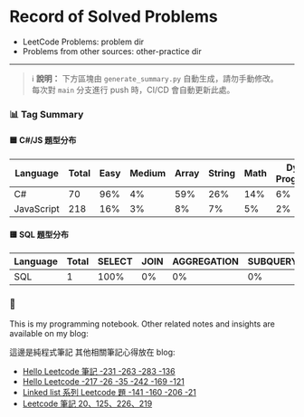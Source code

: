 # Record of Solved Problems

- LeetCode Problems: problem dir
- Problems from other sources: other-practice dir

---

> ℹ️ **說明：** 下方區塊由 `generate_summary.py` 自動生成，請勿手動修改。  
> 每次對 `main` 分支進行 push 時，CI/CD 會自動更新此處。

<!-- summary:start -->
### 📊 Tag Summary

#### 🟦 C#/JS 題型分布

| Language | Total | Easy | Medium | Array | String | Math | Dynamic Programming | Linked List | Hash Table |
|---|---|---|---|---|---|---|---|---|---|
| C# | 70 | 96% | 4% | 59% | 26% | 14% | 6% | 3% | 20% |
| JavaScript | 218 | 16% | 3% | 8% | 7% | 5% | 2% | 1% | 4% |

#### 🟨 SQL 題型分布

| Language | Total | SELECT | JOIN | AGGREGATION | SUBQUERY | UNION | SORTING |
|---|---|---|---|---|---|---|---|
| SQL | 1 | 100% | 0% | 0% | 0% | 0% | 0% |
<!-- summary:end -->

### 🧠 

This is my programming notebook.
Other related notes and insights are available on my blog:

這邊是純程式筆記
其他相關筆記心得放在 blog:

- [Hello Leetcode 筆記 -231 -263 -283 -136](https://vanessa7591.medium.com/hello-leetcode-%E7%AD%86%E8%A8%98-1-dc72cf677200)
- [Hello Leetcode -217 -26 -35 -242 -169 -121](https://vanessa7591.medium.com/hello-leetcode-217-26-35-242-169-121-1087769420f4)
- [Linked list 系列 Leetcode 題 -141 -160 -206 -21](https://vanessa7591.medium.com/linked-list%E7%B3%BB%E5%88%97-leetcode-%E9%A1%8C-2e62e84effd2)
- [Leetcode 筆記 20、125、226、219](https://vanessa7591.medium.com/leetcode-%E5%88%B7%E9%A1%8C%E7%AD%86%E8%A8%98-5353934d136a)

